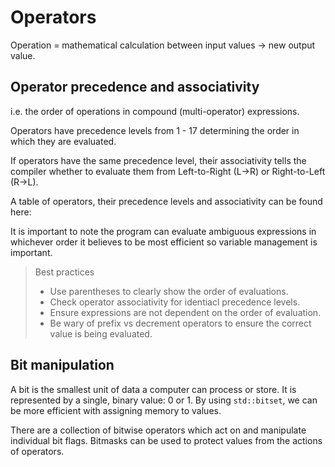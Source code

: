 # Operators

Operation = mathematical calculation between input values -> new output value.

## Operator precedence and associativity

i.e. the order of operations in compound (multi-operator) expressions.

Operators have precedence levels from 1 - 17 determining the order in which they are evaluated.

If operators have the same precedence level, their associativity tells the compiler whether to evaluate them from Left-to-Right (L-\>R) or Right-to-Left (R-\>L).

A table of operators, their precedence levels and associativity can be found here:[ ](https://www.learncpp.com/cpp-tutorial/operator-precedence-and-associativity/)

It is important to note the program can evaluate ambiguous expressions in whichever order it believes to be most efficient so variable management is important.

> Best practices
> - Use parentheses to clearly show the order of evaluations.
> - Check operator associativity for identiacl precedence levels.
> - Ensure expressions are not dependent on the order of evaluation.
> - Be wary of prefix vs decrement operators to ensure the correct value is being evaluated.

## Bit manipulation

A bit is the smallest unit of data a computer can process or store.
It is represented by a single, binary value: 0 or 1.
By using `std::bitset`, we can be more efficient with assigning memory to values.

There are a collection of bitwise operators which act on and manipulate individual bit flags.
Bitmasks can be used to protect values from the actions of operators.
